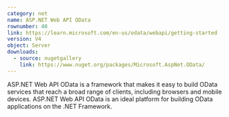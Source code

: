 ```yaml
---
category: net
name: ASP.NET Web API OData
rownumber: 40
link: https://learn.microsoft.com/en-us/odata/webapi/getting-started
version: V4
object: Server
downloads:
  - source: nugetgallery
    link: https://www.nuget.org/packages/Microsoft.AspNet.OData/
---
```

ASP.NET Web API OData is a framework that makes it easy to build OData services that reach a broad range of clients, including browsers and mobile devices. ASP.NET Web API OData is an ideal platform for building OData applications on the .NET Framework.  
